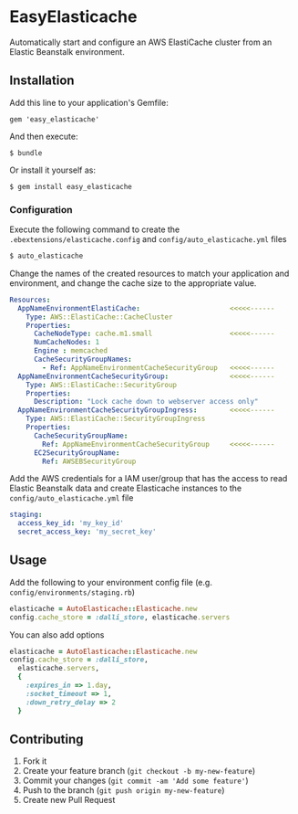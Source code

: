 # EasyElasticache

Automatically start and configure an AWS ElastiCache cluster from an Elastic Beanstalk environment.

## Installation

Add this line to your application's Gemfile:

    gem 'easy_elasticache'

And then execute:

    $ bundle

Or install it yourself as:

    $ gem install easy_elasticache

### Configuration

Execute the following command to create the `.ebextensions/elasticache.config` and `config/auto_elasticache.yml` files

```bash
$ auto_elasticache
```

Change the names of the created resources to match your application and environment, and change the cache size to the appropriate value.

```yaml
Resources:
  AppNameEnvironmentElastiCache:                      <<<<<------
    Type: AWS::ElastiCache::CacheCluster
    Properties:
      CacheNodeType: cache.m1.small                   <<<<<------
      NumCacheNodes: 1
      Engine : memcached
      CacheSecurityGroupNames:
        - Ref: AppNameEnvironmentCacheSecurityGroup   <<<<<------
  AppNameEnvironmentCacheSecurityGroup:               <<<<<------
    Type: AWS::ElastiCache::SecurityGroup
    Properties:
      Description: "Lock cache down to webserver access only"
  AppNameEnvironmentCacheSecurityGroupIngress:        <<<<<------
    Type: AWS::ElastiCache::SecurityGroupIngress
    Properties:
      CacheSecurityGroupName: 
        Ref: AppNameEnvironmentCacheSecurityGroup     <<<<<------
      EC2SecurityGroupName:
        Ref: AWSEBSecurityGroup
```

Add the AWS credentials for a IAM user/group that has the access to read Elastic Beanstalk data and create Elasticache instances to the `config/auto_elasticache.yml` file

```yaml
staging:
  access_key_id: 'my_key_id'
  secret_access_key: 'my_secret_key'
```

## Usage

Add the following to your environment config file (e.g. `config/environments/staging.rb`)

```ruby
elasticache = AutoElasticache::Elasticache.new
config.cache_store = :dalli_store, elasticache.servers
```

You can also add options

```ruby
elasticache = AutoElasticache::Elasticache.new
config.cache_store = :dalli_store,
  elasticache.servers,
  {
    :expires_in => 1.day,
    :socket_timeout => 1,
    :down_retry_delay => 2
  }
```

## Contributing

1. Fork it
2. Create your feature branch (`git checkout -b my-new-feature`)
3. Commit your changes (`git commit -am 'Add some feature'`)
4. Push to the branch (`git push origin my-new-feature`)
5. Create new Pull Request
